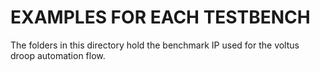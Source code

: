 # EXAMPLES FOR EACH TESTBENCH

The folders in this directory hold the benchmark IP used for the voltus droop automation flow.
